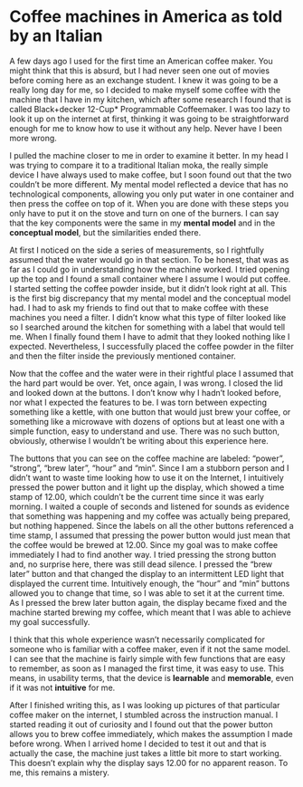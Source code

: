 # Coffee machines in America as told by an Italian

A few days ago I used for the first time an American coffee maker. You might think that this is absurd, but I had never seen one out of movies before coming here as an exchange student. I knew it was going to be a really long day for me, so I decided to make myself some coffee with the machine that I have in my kitchen, which after some research I found that is called Black+decker 12-Cup* Programmable Coffeemaker. I was too lazy to look it up on the internet at first, thinking it was going to be straightforward enough for me to know how to use it without any help. Never have I been more wrong. 

I pulled the machine closer to me in order to examine it better. In my head I was trying to compare it to a traditional Italian moka, the really simple device I have always used to make coffee, but I soon found out that the two couldn’t be more different. My mental model reflected a device that has no technological components, allowing you only put water in one container and then press the coffee on top of it. When you are done with these steps you only have to put it on the stove and turn on one of the burners. I can say that the key components were the same in my **mental model** and in the **conceptual model**, but the similarities ended there. 

At first I noticed on the side a series of measurements, so I rightfully assumed that the water would go in that section. To be honest, that was as far as I could go in understanding how the machine worked. I tried opening up the top and I found a small container where I assume I would put coffee. I started setting the coffee powder inside, but it didn’t look right at all. This is the first big discrepancy that my mental model and the conceptual model had. I had to ask my friends to find out that to make coffee with these machines you need a filter. I didn’t know what this type of filter looked like so I searched around the kitchen for something with a label that would tell me. When I finally found them I have to admit that they looked nothing like I expected. Nevertheless, I successfully placed the coffee powder in the filter and then the filter inside the previously mentioned container.

Now that the coffee and the water were in their rightful place I assumed that the hard part would be over. Yet, once again, I was wrong. I closed the lid and looked down at the buttons. I don’t know why I hadn’t looked before, nor what I expected the features to be. I was torn between expecting something like a kettle, with one button that would just brew your coffee, or something like a microwave with dozens of options but at least one with a simple function, easy to understand and use. There was no such button, obviously, otherwise I wouldn’t be writing about this experience here. 

The buttons that you can see on the coffee machine are labeled: “power”, “strong”, “brew later”, “hour” and “min”. Since I am a stubborn person and I didn’t want to waste time looking how to use it on the Internet, I intuitively pressed the power button and it light up the display, which showed a time stamp of 12.00, which couldn’t be the current time since it was early morning. I waited a couple of seconds and listened for sounds as evidence that something was happening and my coffee was actually being prepared, but nothing happened. Since the labels on all the other buttons referenced a time stamp, I assumed that pressing the power button would just mean that the coffee would be brewed at 12.00. Since my goal was to make coffee immediately I had to find another way. I tried pressing the strong button and, no surprise here, there was still dead silence. I pressed the “brew later” button and that changed the display to an intermittent LED light that displayed the current time. Intuitively enough, the “hour” and “min” buttons allowed you to change that time, so I was able to set it at the current time. As I pressed the brew later button again, the display became fixed and the machine started brewing my coffee, which meant that I was able to achieve my goal successfully.

I think that this whole experience wasn’t necessarily complicated for someone who is familiar with a coffee maker, even if it not the same model. I can see that the machine is fairly simple with few functions that are easy to remember, as soon as I managed the first time, it was easy to use. This means, in usability terms, that the device is **learnable** and **memorable**, even if it was not **intuitive** for me. 


After I finished writing this, as I was looking up pictures of that particular coffee maker on the internet, I stumbled across the instruction manual. I started reading it out of curiosity and I found out that the power button allows you to brew coffee immediately, which makes the assumption I made before wrong. 
When I arrived home I decided to test it out and that is actually the case, the machine just takes a little bit more to start working. This doesn’t explain why the display says 12.00 for no apparent reason. To me, this remains a mistery.

